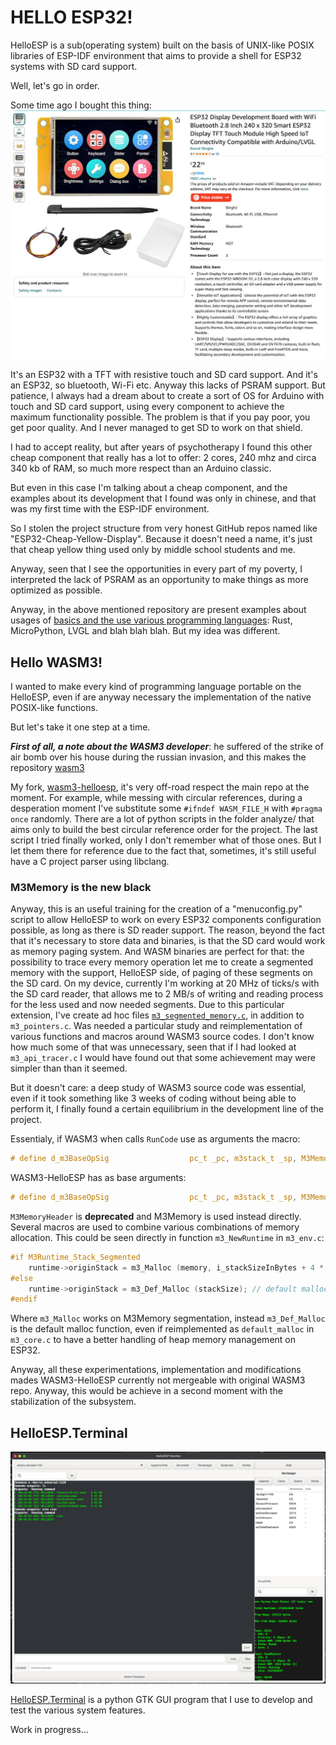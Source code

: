 # HELLO ESP32!
HelloESP is a sub(operating system) built on the basis of UNIX-like POSIX libraries of ESP-IDF environment that aims to provide a shell for ESP32 systems with SD card support. 

Well, let's go in order.

Some time ago I bought this thing:
![](md-assets/product.jpg)

It's an ESP32 with a TFT with resistive touch and SD card support. And it's an ESP32, so bluetooth, Wi-Fi etc. Anyway this lacks of PSRAM support. But patience, I always had a dream about to create a sort of OS for Arduino with touch and SD card support, using every component to achieve the maximum functionality possible. The problem is that if you pay poor, you get poor quality. And I never managed to get SD to work on that shield. 

I had to accept reality, but after years of psychotherapy I found this other cheap component that really has a lot to offer: 2 cores, 240 mhz and circa 340 kb of RAM, so much more respect than an Arduino classic.

But even in this case I'm talking about a cheap component, and the examples about its development that I found was only in chinese, and that was my first time with the ESP-IDF environment.

So I stolen the project structure from very honest GitHub repos named like "ESP32-Cheap-Yellow-Display". Because it doesn't need a name, it's just that cheap yellow thing used only by middle school students and me. 

Anyway, seen that I see the opportunities in every part of my poverty, I interpreted the lack of PSRAM as an opportunity to make things as more optimized as possible.

Anyway, in the above mentioned repository are present examples about usages of [basics and the use various programming languages](https://github.com/witnessmenow/ESP32-Cheap-Yellow-Display/tree/main/Examples): Rust, MicroPython, LVGL and blah blah blah. But my idea was different.

## Hello WASM3!
I wanted to make every kind of programming language portable on the HelloESP, even if are anyway necessary the implementation of the native POSIX-like functions. 

But let's take it one step at a time.

***First of all, a note about the WASM3 developer***: he suffered of the strike of air bomb over his house during the russian invasion, and this makes the repository [wasm3](https://github.com/wasm3/wasm3) 

My fork, [wasm3-helloesp](https://github.com/cekkr/wasm3-helloesp), it's very off-road respect the main repo at the moment. For example, while messing with circular references, during a desperation moment I've substitute some `#ifndef WASM_FILE_H` with `#pragma once` randomly.
There are a lot of python scripts in the folder analyze/ that aims only to build the best circular reference order for the project. The last script I tried finally worked, only I don't remember what of those ones. But I let them there for reference due to the fact that, sometimes, it's still useful have a C project parser using libclang.

### M3Memory is the new black
Anyway, this is an useful training for the creation of a "menuconfig.py" script to allow HelloESP to work on every ESP32 components configuration possible, as long as there is SD reader support. The reason, beyond the fact that it's necessary to store data and binaries, is that the SD card would work as memory paging system. And WASM binaries are perfect for that: the possibility to trace every memory operation let me to create a segmented memory with the support, HelloESP side, of paging of these segments on the SD card. On my device, currently I'm working at 20 MHz of ticks/s with the SD card reader, that allows me to 2 MB/s of writing and reading process for the less used and now needed segments. Due to this particular extension, I've create ad hoc files [`m3_segmented_memory.c`](https://github.com/cekkr/wasm3-helloesp/blob/main/source/m3_segmented_memory.h), in addition to `m3_pointers.c`. Was needed a particular study and reimplementation of various functions and macros around WASM3 source codes. I don't know how much some of that was unnecessary, seen that if I had looked at `m3_api_tracer.c` I would have found out that some achievement may were simpler than than it seemed.

But it doesn't care: a deep study of WASM3 source code was essential, even if it took something like 3 weeks of coding without being able to perform it, I finally found a certain equilibrium in the development line of the project.

Essentialy, if WASM3 when calls `RunCode` use as arguments the macro:

```c
# define d_m3BaseOpSig                  pc_t _pc, m3stack_t _sp, M3MemoryHeader * _mem, m3reg_t _r0
```

WASM3-HelloESP has as base arguments:

```c
# define d_m3BaseOpSig                  pc_t _pc, m3stack_t _sp, M3Memory * _mem, m3reg_t _r0
```

`M3MemoryHeader` is **deprecated** and M3Memory is used instead directly. Several macros are used to combine various combinations of memory allocation. This could be seen directly in function `m3_NewRuntime` in `m3_env.c`:

```c
#if M3Runtime_Stack_Segmented
    runtime->originStack = m3_Malloc (memory, i_stackSizeInBytes + 4 * sizeof (m3slot_t)); 
#else
	runtime->originStack = m3_Def_Malloc (stackSize); // default malloc
#endif 
```

Where `m3_Malloc` works on M3Memory segmentation, instead `m3_Def_Malloc` is the default malloc function, even if reimplemented as `default_malloc` in `m3_core.c` to have a better handling of heap memory management on ESP32.

Anyway, all these experimentations, implementation and modifications mades WASM3-HelloESP currently not mergeable with original WASM3 repo. Anyway, this would be achieve in a second moment with the stabilization of the subsystem.

## HelloESP.Terminal
![](md-assets/hello-terminal.jpg)

[HelloESP.Terminal](https://github.com/cekkr/helloesp.terminal) is a python GTK GUI program that I use to develop and test the various system features.

Work in progress...